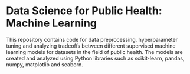 # Data Science for Public Health: Machine Learning

This repository contains code for data preprocessing, hyperparameter tuning and analyzing tradeoffs between different supervised machine learning models for datasets in the field of public health. The models are created and analyzed using Python libraries such as scikit-learn, pandas, numpy, matplotlib and seaborn.
